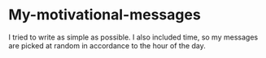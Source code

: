 # My-motivational-messages
I tried to write as simple as possible.
I also included time, so my messages are picked at random in accordance to the hour of the day.
